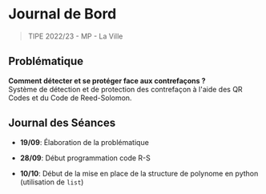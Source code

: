 # Journal de Bord

> TIPE 2022/23 - MP - La Ville

## Problématique

**Comment détecter et se protéger face aux contrefaçons ?** \
Système de détection et de protection des contrefaçon à l'aide des QR Codes et du Code de Reed-Solomon.

## Journal des Séances

- **19/09**: Élaboration de la problématique

- **28/09**: Début programmation code R-S

- **10/10**: Début de la mise en place de la structure de polynome en python (utilisation de `list`)
